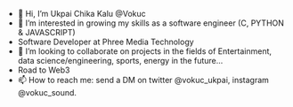 - 👋 Hi, I’m Ukpai Chika Kalu @Vokuc
- 👀 I’m interested in growing my skills as a software engineer (C, PYTHON & JAVASCRIPT)
- Software Developer at Phree Media Technology
- 💞️ I’m looking to collaborate on projects in the fields of Entertainment, data science/engineering, sports, energy in the future...
- Road to Web3
- 📫 How to reach me: send a DM on twitter @vokuc_ukpai, instagram @vokuc_sound.

<!---
Vokuc/Vokuc is a ✨ special ✨ repository because its `README.md` (this file) appears on your GitHub profile.
You can click the Preview link to take a look at your changes.
--->
